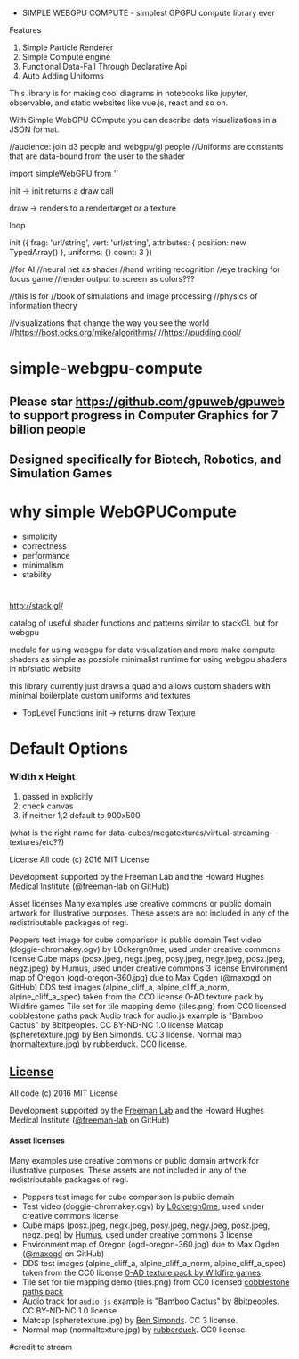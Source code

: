 - SIMPLE WEBGPU COMPUTE - 
simplest GPGPU compute library ever



Features 
1. Simple Particle Renderer 
2. Simple Compute engine
3. Functional Data-Fall Through Declarative Api
4. Auto Adding Uniforms 


This library is for making cool diagrams in notebooks like jupyter, observable, and static websites like vue.js, react and so on. 

With Simple WebGPU COmpute you can describe data visualizations in a JSON format.






//audience: join d3 people and webgpu/gl people
//Uniforms are constants that are data-bound from the user to the shader 




import simpleWebGPU from ''


init -> init returns a draw call

draw -> renders to a rendertarget or a texture

loop







init ({
  frag: 'url/string',
  vert: 'url/string',
  attributes: {
    position: new TypedArray()
  },
  uniforms: {}
  count: 3
})












































//for AI 
//neural net as shader
//hand writing recognition
//eye tracking for focus game
//render output to screen as colors???

//this is for 
//book of simulations and image processing 
//physics of information theory

//visualizations that change the way you see the world
//https://bost.ocks.org/mike/algorithms/
//https://pudding.cool/


# simple-webgpu-compute
## Please star https://github.com/gpuweb/gpuweb to support progress in Computer Graphics for 7 billion people
## Designed specifically for Biotech, Robotics, and Simulation Games


# why simple WebGPUCompute
* simplicity
* correctness
* performance
* minimalism
* stability

# 
http://stack.gl/

catalog of useful shader functions and patterns similar to stackGL but for webgpu

module for using webgpu for data visualization and more
make compute shaders as simple as possible
minimalist runtime for using webgpu shaders in nb/static website




this library currently just draws a quad and allows
  custom shaders with minimal boilerplate
  custom uniforms and textures 

* TopLevel Functions
init -> returns draw
Texture 

# Default Options
### Width x Height
1. passed in explicitly
2. check canvas 
3. if neither 1,2 default to 900x500

(what is the right name for data-cubes/megatextures/virtual-streaming-textures/etc??)




License
All code (c) 2016 MIT License

Development supported by the Freeman Lab and the Howard Hughes Medical Institute (@freeman-lab on GitHub)

Asset licenses
Many examples use creative commons or public domain artwork for illustrative purposes. These assets are not included in any of the redistributable packages of regl.

Peppers test image for cube comparison is public domain
Test video (doggie-chromakey.ogv) by L0ckergn0me, used under creative commons license
Cube maps (posx.jpeg, negx.jpeg, posy.jpeg, negy.jpeg, posz.jpeg, negz.jpeg) by Humus, used under creative commons 3 license
Environment map of Oregon (ogd-oregon-360.jpg) due to Max Ogden (@maxogd on GitHub)
DDS test images (alpine_cliff_a, alpine_cliff_a_norm, alpine_cliff_a_spec) taken from the CC0 license 0-AD texture pack by Wildfire games
Tile set for tile mapping demo (tiles.png) from CC0 licensed cobblestone paths pack
Audio track for audio.js example is "Bamboo Cactus" by 8bitpeoples. CC BY-ND-NC 1.0 license
Matcap (spheretexture.jpg) by Ben Simonds. CC 3 license.
Normal map (normaltexture.jpg) by rubberduck. CC0 license.

## [License](LICENSE)

All code (c) 2016 MIT License

Development supported by the [Freeman Lab](https://www.janelia.org/lab/freeman-lab) and the Howard Hughes Medical Institute ([@freeman-lab](https://github.com/freeman-lab) on GitHub)

#### Asset licenses

Many examples use creative commons or public domain artwork for illustrative purposes.  These assets are not included in any of the redistributable packages of regl.

* Peppers test image for cube comparison is public domain
* Test video (doggie-chromakey.ogv) by [L0ckergn0me](https://archive.org/details/L0ckergn0me-PixieGreenScreen446), used under creative commons license
* Cube maps (posx.jpeg, negx.jpeg, posy.jpeg, negy.jpeg, posz.jpeg, negz.jpeg) by [Humus](http://www.humus.name/index.php?page=Textures), used under creative commons 3 license
* Environment map of Oregon (ogd-oregon-360.jpg) due to Max Ogden ([@maxogd](https://github.com/maxogden) on GitHub)
* DDS test images (alpine_cliff_a, alpine_cliff_a_norm, alpine_cliff_a_spec) taken from the CC0 license [0-AD texture pack by Wildfire games](http://opengameart.org/content/0-ad-textures)
* Tile set for tile mapping demo (tiles.png) from CC0 licensed [cobblestone paths pack](http://opengameart.org/content/rpg-tiles-cobble-stone-paths-town-objects)
* Audio track for `audio.js` example is "[Bamboo Cactus](https://archive.org/details/8bp033)" by [8bitpeoples](https://archive.org/details/8bitpeoples).  CC BY-ND-NC 1.0 license
* Matcap (spheretexture.jpg) by [Ben Simonds](https://bensimonds.com/2010/07/30/matcap-generator/). CC 3 license.
* Normal map (normaltexture.jpg) by [rubberduck](http://opengameart.org/node/21219). CC0 license.


#credit to stream 